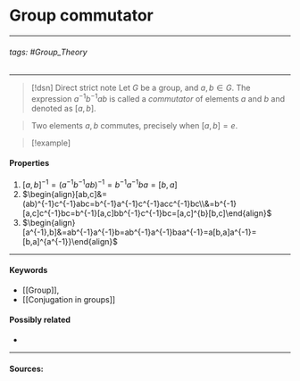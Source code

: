 # Group commutator
***
###### tags: #Group_Theory 
***
>[!dsn] Direct strict note
>Let $G$ be a group, and $a,b\in G$. The expression $a^{-1}b^{-1}ab$ is called a *commutator* of elements $a$ and $b$ and denoted as $[a,b]$.

>Two elements $a,b$ commutes, precisely when $[a,b]=e$.

>[!example] 
>

#### Properties
1. $[a,b]^{-1}=(a^{-1}b^{-1}ab)^{-1}=b^{-1}a^{-1}ba=[b,a]$
2. $\begin{align}[ab,c]&=(ab)^{-1}c^{-1}abc=b^{-1}a^{-1}c^{-1}acc^{-1}bc\\&=b^{-1}[a,c]c^{-1}bc=b^{-1}[a,c]bb^{-1}c^{-1}bc=[a,c]^{b}[b,c]\end{align}$
3. $\begin{align}[a^{-1},b]&=ab^{-1}a^{-1}b=ab^{-1}a^{-1}baa^{-1}=a[b,a]a^{-1}=[b,a]^{a^{-1}}\end{align}$
***
#### Keywords
- [[Group]],
- [[Conjugation in groups]]
#### Possibly related
- 
***
#### Sources: